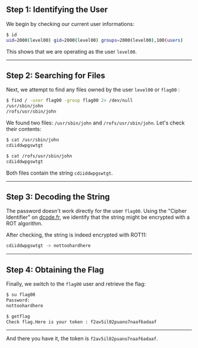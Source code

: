 ## Step 1: Identifying the User

We begin by checking our current user informations:

```bash
$ id
uid=2000(level00) gid=2000(level00) groups=2000(level00),100(users)
```

This shows that we are operating as the user `level00`.

---

## Step 2: Searching for Files

Next, we attempt to find any files owned by the user `level00` or `flag00` :

```bash
$ find / -user flag00 -group flag00 2> /dev/null
/usr/sbin/john
/rofs/usr/sbin/john
```

We found two files: `/usr/sbin/john` and `/rofs/usr/sbin/john`. Let's check their contents:

```bash
$ cat /usr/sbin/john
cdiiddwpgswtgt

$ cat /rofs/usr/sbin/john
cdiiddwpgswtgt
```

Both files contain the string `cdiiddwpgswtgt`.

---

## Step 3: Decoding the String

The password doesn't work directly for the user `flag00`. Using the "Cipher Identifier" on [dcode.fr](https://www.dcode.fr), we identify that the string might be encrypted with a ROT algorithm.

After checking, the string is indeed encrypted with ROT11:

```bash
cdiiddwpgswtgt -> nottoohardhere
```

---

## Step 4: Obtaining the Flag

Finally, we switch to the `flag00` user and retrieve the flag:

```bash
$ su flag00
Password:
nottoohardhere

$ getflag
Check flag.Here is your token : f2av5il02puano7naaf6adaaf
```

---

And there you have it, the token is `f2av5il02puano7naaf6adaaf`.

